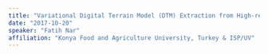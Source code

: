 ```yaml
---
title: "Variational Digital Terrain Model (DTM) Extraction from High-resolution Digital Surface Model (DSM)"
date: "2017-10-20"
speaker: "Fatih Nar"
affiliation: "Konya Food and Agriculture University, Turkey & ISP/UV"
---
```

